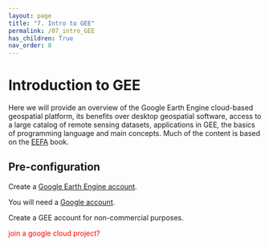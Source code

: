 ```yaml
---
layout: page
title: "7. Intro to GEE"
permalink: /07_intro_GEE
has_children: True
nav_order: 8
---
```


# Introduction to GEE

Here we will provide an overview of the Google Earth Engine cloud-based geospatial platform, its benefits over desktop geospatial software, access to a large catalog of remote sensing datasets, applications in GEE, the basics of programming language and main concepts. Much of the content is based on the [EEFA](https://eefabook.org) book.

## Pre-configuration

Create a [Google Earth Engine account](https://code.earthengine.google.com/register). 

You will need a [Google account](https://accounts.google.com/signup). 

Create a GEE account for non-commercial purposes.

<font color = red> join a google cloud project? </font>
